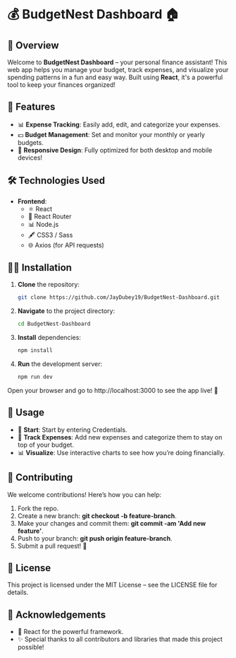 # 💰 **BudgetNest Dashboard** 🏠

## 🌟 Overview

Welcome to **BudgetNest Dashboard** – your personal finance assistant! This web app helps you manage your budget, track expenses, and visualize your spending patterns in a fun and easy way. Built using **React**, it's a powerful tool to keep your finances organized!

## 🚀 Features

- 📊 **Expense Tracking**: Easily add, edit, and categorize your expenses.
- 💵 **Budget Management**: Set and monitor your monthly or yearly budgets.
- 📱 **Responsive Design**: Fully optimized for both desktop and mobile devices!

## 🛠 Technologies Used

- **Frontend**:
  - ⚛️ React
  - 📅 React Router
  - 📊 Node.js
  - 🖋️ CSS3 / Sass
  - 🌐 Axios (for API requests)

## 🧑‍💻 Installation

1. **Clone** the repository:
   ```bash
   git clone https://github.com/JayDubey19/BudgetNest-Dashboard.git
2. **Navigate** to the project directory:
   ```bash
   cd BudgetNest-Dashboard
3. **Install** dependencies:
   ```bash
   npm install
4. **Run** the development server:
   ```bash
   npm run dev
Open your browser and go to http://localhost:3000 to see the app live! 🎉

## 🎯 Usage
 - 🔑 **Start**: Start by entering Credentials.
 - 📝 **Track Expenses**: Add new expenses and categorize them to stay on top of your budget.
 - 📊 **Visualize**: Use interactive charts to see how you’re doing financially.

## 🤝 Contributing 
We welcome contributions! Here’s how you can help:

1. Fork the repo.
2. Create a new branch: **git checkout -b feature-branch**.
3. Make your changes and commit them: **git commit -am 'Add new feature'**.
4. Push to your branch: **git push origin feature-branch**.
5. Submit a pull request! 🚀

## 📝 License
This project is licensed under the MIT License – see the LICENSE file for details.

## 🙏 Acknowledgements
- 🌟 React for the powerful framework.
- ✨ Special thanks to all contributors and libraries that made this project possible!
